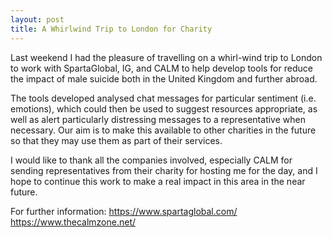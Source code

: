 ```yaml
---
layout: post
title: A Whirlwind Trip to London for Charity
---
```


Last weekend I had the pleasure of travelling on a whirl-wind trip to London to work with SpartaGlobal, IG, and CALM to help develop tools for reduce the impact of male suicide both in the United Kingdom and further abroad.

The tools developed analysed chat messages for particular sentiment (i.e. emotions), which could then be used to suggest resources appropriate, as well as alert particularly distressing messages to a representative when necessary. Our aim is to make this available to other charities in the future so that they may use them as part of their services.

I would like to thank all the companies involved, especially CALM for sending representatives from their charity for hosting me for the day, and I hope to continue this work to make a real impact in this area in the near future.

For further information:
https://www.spartaglobal.com/
https://www.thecalmzone.net/
